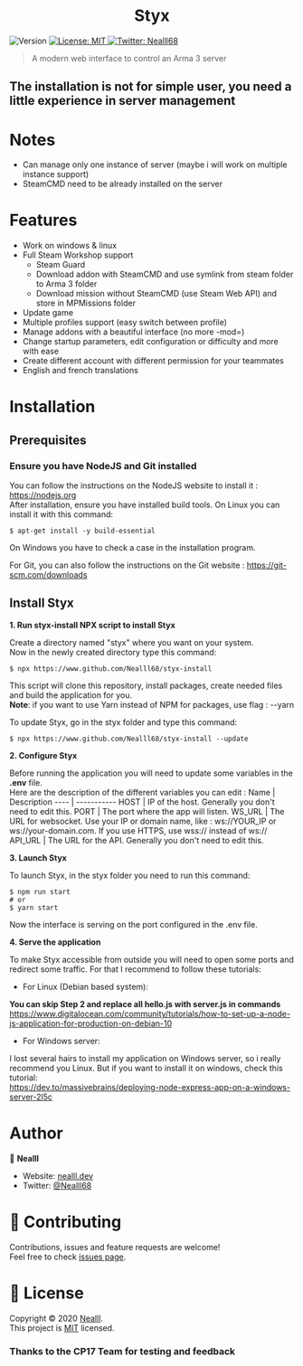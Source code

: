 <h1 align="center">Styx</h1>

<p>
  <img alt="Version" src="https://img.shields.io/badge/version-1.0.0-blue.svg?cacheSeconds=2592000" />
  <a href="https://github.com/Nealll68/styx/blob/master/LICENCE" target="_blank" rel="noopener noreferrer">
    <img alt="License: MIT" src="https://img.shields.io/badge/License-MIT-yellow.svg" />
  </a>
  <a href="https://twitter.com/Nealll68" target="_blank" rel="noopener noreferrer">
    <img alt="Twitter: Nealll68" src="https://img.shields.io/twitter/follow/Nealll68.svg?style=social" />
  </a>
</p>

> A modern web interface to control an Arma 3 server

## The installation is not for simple user, you need a little experience in server management

# Notes

* Can manage only one instance of server (maybe i will work on multiple instance support)
* SteamCMD need to be already installed on the server

# Features

* Work on windows & linux
* Full Steam Workshop support
  * Steam Guard
  * Download addon with SteamCMD and use symlink from steam folder to Arma 3 folder
  * Download mission without SteamCMD (use Steam Web API) and store in MPMissions folder
* Update game
* Multiple profiles support (easy switch between profile)
* Manage addons with a beautiful interface (no more -mod=)
* Change startup parameters, edit configuration or difficulty and more with ease
* Create different account with different permission for your teammates
* English and french translations

# Installation
## Prerequisites
### Ensure you have NodeJS and Git installed

You can follow the instructions on the NodeJS website to install it : https://nodejs.org<br />
After installation, ensure you have installed build tools.
On Linux you can install it with this command:
```
$ apt-get install -y build-essential
```
On Windows you have to check a case in the installation program.

For Git, you can also follow the instructions on the Git website : https://git-scm.com/downloads

## Install Styx

**1. Run styx-install NPX script to install Styx**

Create a directory named "styx" where you want on your system.<br/>Now in the newly created directory type this command:
```
$ npx https://www.github.com/Nealll68/styx-install
```
This script will clone this repository, install packages, create needed files and build the application for you.
<br/>**Note**: if you want to use Yarn instead of NPM for packages, use flag : --yarn

To update Styx, go in the styx folder and type this command:
```
$ npx https://www.github.com/Nealll68/styx-install --update
```

**2. Configure Styx**

Before running the application you will need to update some variables in the **.env** file.
<br/>Here are the description of the different variables you can edit :
Name | Description
---- | -----------
HOST | IP of the host. Generally you don't need to edit this.
PORT | The port where the app will listen.
WS_URL | The URL for websocket. Use your IP or domain name, like : ws://YOUR_IP or ws://your-domain.com. If you use HTTPS, use wss:// instead of ws://
API_URL | The URL for the API. Generally you don't need to edit this.

**3. Launch Styx**

To launch Styx, in the styx folder you need to run this command:
```
$ npm run start
# or
$ yarn start
```
Now the interface is serving on the port configured in the .env file.

**4. Serve the application**

To make Styx accessible from outside you will need to open some ports and redirect some traffic. For that I recommend to follow these tutorials:<br/>

* For Linux (Debian based system):

**You can skip Step 2 and replace all hello.js with server.js in commands**<br/>
https://www.digitalocean.com/community/tutorials/how-to-set-up-a-node-js-application-for-production-on-debian-10

* For Windows server:

I lost several hairs to install my application on Windows server, so i really recommend you Linux. But if you want to install it on windows, check this tutorial:<br/>
https://dev.to/massivebrains/deploying-node-express-app-on-a-windows-server-2l5c

# Author

👤 **Nealll**

* Website: [nealll.dev](https://nealll.dev)
* Twitter: [@Nealll68](https://twitter.com/Nealll68)

# 🤝 Contributing

Contributions, issues and feature requests are welcome!<br />Feel free to check [issues page](https://github.com/Nealll68/styx/issues). 

# 📝 License

Copyright © 2020 [Nealll](https://github.com/Nealll68).<br />
This project is [MIT](https://github.com/Nealll68/styx/blob/master/LICENCE) licensed.

### Thanks to the CP17 Team for testing and feedback